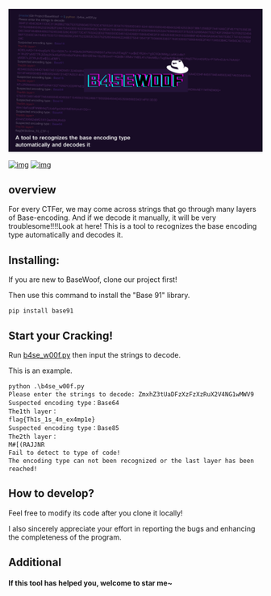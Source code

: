 ![BaseWoof](BaseWoof.png)

[![img](https://camo.githubusercontent.com/4b67cffa2993c78de4b80bccceb0183b2bbcea25425a1af7c531f11fe7cec460/68747470733a2f2f696d672e736869656c64732e696f2f62616467652f6d616465253230776974682d507974686f6e332d626c756576696f6c6574)](https://www.python.org/) [![img](https://camo.githubusercontent.com/a4a7d4ba83399c8b2d941534f4db4a18155f3cf53cb28a576417b5b39451ab63/68747470733a2f2f696d672e736869656c64732e696f2f62616467652f706c6174666f726d2d6f73782532466c696e757825324677696e646f77732d626c756576696f6c6574)](https://github.com/Protosec-Research/AutoGDB?tab=readme-ov-file#)

## overview

For every CTFer, we may come across strings that go through many layers of Base-encoding. And if we decode it manually, it will be very troublesome!!!!Look at here! This is a tool to recognizes the base encoding type automatically and decodes it.

## Installing:

If you are new to BaseWoof, clone our project first!

Then use this command to install the "Base 91" library.

```
pip install base91
```

## Start your Cracking!

Run <u>b4se_w00f.py</u> then input the strings to decode.

This is an example.

```
python .\b4se_w00f.py
Please enter the strings to decode: ZmxhZ3tUaDFzXzFzXzRuX2V4NG1wMWV9
Suspected encoding type：Base64
The1th layer：
flag{Th1s_1s_4n_ex4mp1e}
Suspected encoding type：Base85
The2th layer：
M#[(RAJJNR
Fail to detect to type of code!
The encoding type can not been recognized or the last layer has been reached!
```

## How to develop?

Feel free to modify its code after you clone it locally!

I also sincerely appreciate your effort in reporting the bugs and enhancing the completeness of the program.

## Additional

#### If this tool has helped you, welcome to star me~

